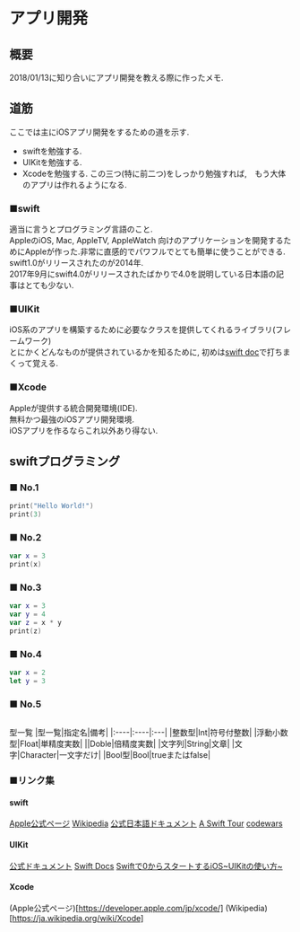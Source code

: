 # アプリ開発
## 概要
2018/01/13に知り合いにアプリ開発を教える際に作ったメモ.

## 道筋
ここでは主にiOSアプリ開発をするための道を示す.
- swiftを勉強する.
- UIKitを勉強する.
- Xcodeを勉強する.
この三つ(特に前二つ)をしっかり勉強すれば,　もう大体のアプリは作れるようになる.

### ■swift
適当に言うとプログラミング言語のこと.  
AppleのiOS, Mac, AppleTV, AppleWatch 向けのアプリケーションを開発するためにAppleが作った.非常に直感的でパワフルでとても簡単に使うことができる.  
swift1.0がリリースされたのが2014年.  
2017年9月にswift4.0がリリースされたばかりで4.0を説明している日本語の記事はとても少ない.  

### ■UIKit
iOS系のアプリを構築するために必要なクラスを提供してくれるライブラリ(フレームワーク)  
とにかくどんなものが提供されているかを知るために, 初めは[swift doc](https://sites.google.com/a/gclue.jp/swift-docs/)で打ちまくって覚える.

### ■Xcode
Appleが提供する統合開発環境(IDE).  
無料かつ最強のiOSアプリ開発環境.  
iOSアプリを作るならこれ以外あり得ない.  

## swiftプログラミング
### ■ No.1
```swift
print("Hello World!")
print(3)
```

### ■ No.2
```swift
var x = 3
print(x)
```

### ■ No.3
```swift
var x = 3
var y = 4
var z = x * y
print(z)
```

### ■ No.4
```swift
var x = 2
let y = 3
```

### ■ No.5
```swift

```

型一覧
|型一覧|指定名|備考|
|:----|:----|:---|
|整数型|Int|符号付整数|
|浮動小数型|Float|単精度実数|
||Doble|倍精度実数|
|文字列|String|文章|
|文字|Character|一文字だけ|
|Bool型|Bool|trueまたはfalse|

### ■リンク集
#### swift
[Apple公式ページ](https://www.apple.com/jp/swift/)
[Wikipedia](https://ja.wikipedia.org/wiki/Swift_(%E3%83%97%E3%83%AD%E3%82%B0%E3%83%A9%E3%83%9F%E3%83%B3%E3%82%B0%E8%A8%80%E8%AA%9E))
[公式日本語ドキュメント](https://developer.apple.com/jp/documentation/)
[A Swift Tour](https://developer.apple.com/library/content/documentation/Swift/Conceptual/Swift_Programming_Language/GuidedTour.html)
[codewars](https://www.codewars.com/)

#### UIKit
[公式ドキュメント](https://developer.apple.com/documentation/uikit)
[Swift Docs](https://sites.google.com/a/gclue.jp/swift-docs/)
[Swiftで0からスタートするiOS~UIKitの使い方~](https://www.slideshare.net/kenjitanaka58/swift0iosuikit)

#### Xcode
(Apple公式ページ)[https://developer.apple.com/jp/xcode/]
(Wikipedia)[https://ja.wikipedia.org/wiki/Xcode]
